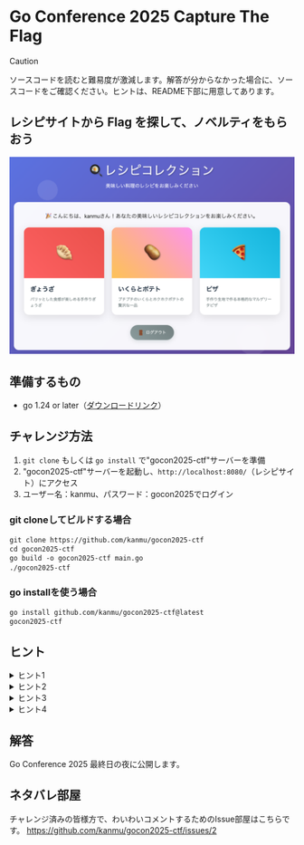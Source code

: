 # Go Conference 2025 Capture The Flag

> [!CAUTION]
> ソースコードを読むと難易度が激減します。解答が分からなかった場合に、ソースコードをご確認ください。ヒントは、README下部に用意してあります。

## レシピサイトから Flag を探して、ノベルティをもらおう

![CTF in Recipe Site](./assets/dashbord.png )


## 準備するもの

- go 1.24 or later（[ダウンロードリンク](https://go.dev/doc/install)）

## チャレンジ方法

1. `git clone` もしくは `go install` で"gocon2025-ctf"サーバーを準備
2. "gocon2025-ctf"サーバーを起動し、`http://localhost:8080/`（レシピサイト）にアクセス
3. ユーザー名：kanmu、パスワード：gocon2025でログイン

### git cloneしてビルドする場合

```shell
git clone https://github.com/kanmu/gocon2025-ctf
cd gocon2025-ctf
go build -o gocon2025-ctf main.go
./gocon2025-ctf　
```

### go installを使う場合
```shell
go install github.com/kanmu/gocon2025-ctf@latest
gocon2025-ctf
```

## ヒント

<details><summary>ヒント1</summary>

あなたの他にもレシピを投稿しているユーザーが存在します。

</details>


<details><summary>ヒント2</summary>

GoではSQLインジェクションが起きない？そんなことはありません。

</details>


<details><summary>ヒント3</summary>

どうしても分からない時には、力づくで突破することも大事です。

</details>

<details><summary>ヒント4</summary>

あなたは食材を吟味し、レシピ通りに調理するタイプでしょうか。

</details>


## 解答

Go Conference 2025 最終日の夜に公開します。

## ネタバレ部屋

チャレンジ済みの皆様方で、わいわいコメントするためのIssue部屋はこちらです。
https://github.com/kanmu/gocon2025-ctf/issues/2
